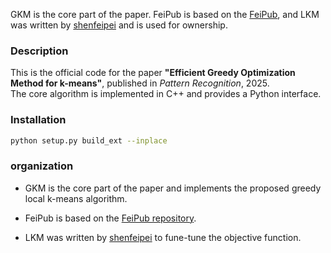 GKM is the core part of the paper.
FeiPub is based on the [FeiPub](https://github.com/ShenfeiPei/FeiPub), and LKM was written by [shenfeipei](https://github.com/ShenfeiPei) and is used for ownership.

### Description
This is the official code for the paper **"Efficient Greedy Optimization Method for k-means"**, published in *Pattern Recognition*, 2025.  
The core algorithm is implemented in C++ and provides a Python interface.

### Installation
```bash
python setup.py build_ext --inplace
```

### organization
+ GKM is the core part of the paper and implements the proposed greedy local k-means algorithm.

+ FeiPub is based on the [FeiPub repository](https://github.com/ShenfeiPei/FeiPub).

+ LKM was written by [shenfeipei](https://github.com/ShenfeiPei) to fune-tune the objective function.